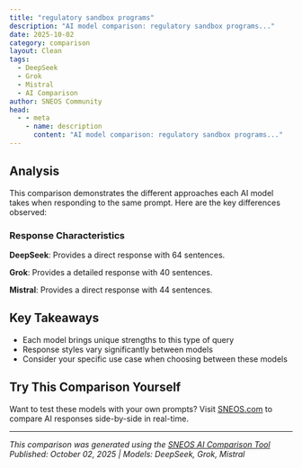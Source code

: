 ```yaml
---
title: "regulatory sandbox programs"
description: "AI model comparison: regulatory sandbox programs..."
date: 2025-10-02
category: comparison
layout: Clean
tags:
  - DeepSeek
  - Grok
  - Mistral
  - AI Comparison
author: SNEOS Community
head:
  - - meta
    - name: description
      content: "AI model comparison: regulatory sandbox programs..."
---
```


<ChatComparison
  title="regulatory sandbox programs"
  prompt="regulatory sandbox programs"
  :responses='{"DeepSeek": "Of course. Let\u0027s break down **Regulatory Sandbox Programs** in detail.\n\n### What is a Regulatory Sandbox?\n\nA **regulatory sandbox** is a framework set up by a regulatory body that allows fintech startups and other innovators to test their new products, services, and business models in a live market environment, with real consumers, but with **temporary regulatory relief and heightened regulatory supervision**.\n\nThink of it as a \u0022safe space\u0022 or a \u0022testing ground\u0022 where the rules are slightly relaxed and guidance is provided, allowing for innovation without the immediate burden of full regulatory compliance.\n\n---\n\n### Key Objectives: Why Do Governments Create Them?\n\nRegulatory sandboxes are designed to achieve several key goals:\n\n1. **Foster Innovation:** To encourage the development of new technologies (like AI, blockchain, open banking) that can improve financial services.\n2. **Promote Competition:** To lower barriers to entry for smaller startups, allowing them to compete with large, established institutions.\n3. **Consumer Protection:** To ensure that new products are tested in a controlled environment where risks to consumers are identified and mitigated. This is a core principle, not an afterthought.\n4. **Regulatory Learning:** To help regulators themselves understand emerging technologies and business models, so they can develop appropriate and modern regulations.\n5. **Financial Inclusion:** To encourage solutions that serve underserved or unbanked populations.\n\n---\n\n### How Does a Typical Sandbox Work?\n\nThe process generally follows these steps:\n\n1. **Application:** A company applies to the regulatory body, detailing its innovative product, the specific regulations it needs relief from, and its testing plan (including risk mitigation and consumer protection measures).\n2. **Selection \u0026 Scoping:** The regulator reviews applications and selects those that are truly innovative, provide consumer benefit, and are ready for testing. They then work with the company to define the exact scope and boundaries of the test.\n3. **Sandbox Entry \u0026 Testing:** The company launches its test with a limited number of customers for a fixed period (e.g., 6-24 months). During this time, it operates under the agreed-upon modified rules and is closely monitored by the regulator.\n4. **Ongoing Supervision \u0026 Reporting:** The company must regularly report to the regulator on the test\u0027s progress, including any consumer complaints, technical issues, or financial losses.\n5. **Exit:** At the end of the test period, the company must exit the sandbox. Outcomes can vary:\n * The product is successful and the company applies for full authorization to launch at scale.\n * The test reveals flaws, and the product is discontinued or modified.\n * The regulator uses the learnings to shape new, permanent regulations.\n\n---\n\n### Key Features and Safeguards\n\nTo protect consumers and the financial system, sandboxes are not a \u0022free-for-all.\u0022 They include strict safeguards:\n\n* **Limited Scale:** Tests are restricted to a certain number of customers or a maximum transaction volume.\n* **Informed Consent:** Participants are clearly informed that they are part of an experimental test and understand the potential risks.\n* **Risk Mitigation Plans:** Companies must have plans in place to compensate customers in case of failure or loss.\n* **Time-Bound:** Tests are not indefinite; they have a clear end date.\n* **Regulatory Oversight:** Constant dialogue and monitoring by the regulator are mandatory.\n\n---\n\n### Notable Examples Around the World\n\n* **United Kingdom (The Pioneer):** The UK\u0027s Financial Conduct Authority (FCA) launched the first and most influential fintech sandbox in 2016. It has been widely emulated and is considered a global model.\n* **Singapore (MAS):** The Monetary Authority of Singapore (MAS) runs a well-regarded sandbox that has fostered significant innovation in the Asian fintech hub.\n* **United States:** There is no single federal sandbox. Instead, several agencies have their own initiatives, such as the **CFPB\u0027s Office of Innovation** and state-level sandboxes (e.g., in Arizona and Utah).\n* **European Union:** While individual member states have their own, the EU is developing a broader digital finance strategy that includes a pan-European regulatory sandbox.\n* **Other Countries:** Similar programs exist in **Hong Kong, Australia, Canada, the UAE, and Kenya**, among many others.\n\n---\n\n### Benefits and Criticisms\n\n#### Benefits:\n* **For Innovators:** Reduced time-to-market, lower cost of compliance, and direct access to regulatory guidance.\n* **For Regulators:** Stay ahead of the curve, develop evidence-based policies, and attract innovative businesses to their jurisdiction.\n* **For Consumers:** Gain access to new and potentially better financial products earlier.\n\n#### Criticisms and Challenges:\n* **Unlevel Playing Field:** Sandbox participants may get an unfair advantage over incumbents who must follow all rules.\n* **Regulatory Arbitrage:** Companies might \u0022shop\u0022 for the most lenient sandbox in different jurisdictions.\n* **Consumer Risk:** Despite safeguards, consumers in a test could still be harmed by a failed product.\n* **Scope Creep:** There\u0027s a risk that temporary regulatory relief could become permanent, undermining the integrity of the regulatory framework.\n* **Resource Intensive:** Running a sandbox requires significant resources and expertise from the regulator.\n\n---\n\n### Beyond Fintech: The Expansion of Sandboxes\n\nWhile pioneered in financial services, the sandbox concept is now being applied to other regulated sectors:\n\n* **Energy:** Testing new grid technologies or peer-to-peer energy trading.\n* **Healthcare:** Piloting AI diagnostics or digital therapeutics.\n* **Transportation:** Testing autonomous vehicles or new urban air mobility services.\n* **Data Privacy:** Exploring new ways to implement data protection laws (like GDPR).\n\n### Conclusion\n\nRegulatory sandboxes represent a fundamental shift in the relationship between regulators and innovators\u2014from a purely enforcement-based dynamic to a more collaborative one. When implemented correctly, they can be a powerful tool for promoting responsible innovation that benefits the economy and society, while ensuring that vital consumer protections remain firmly in place.", "Grok": "Regulatory sandbox programs are initiatives designed to allow businesses, often startups and technology companies, to test innovative products, services, or business models in a controlled environment under relaxed regulatory conditions. These programs are typically overseen by government or regulatory authorities and aim to foster innovation, particularly in industries like fintech, health tech, and other emerging sectors, while ensuring consumer protection and maintaining systemic stability.\n\n### Key Features of Regulatory Sandbox Programs\n1. **Controlled Environment**: Participants are allowed to operate under temporary exemptions or waivers from certain regulations, enabling them to test new ideas without the full burden of compliance.\n2. **Time-Limited Testing**: Sandbox programs usually have a defined testing period (e.g., 6 months to 2 years) during which participants can experiment and gather data.\n3. **Supervisory Oversight**: Regulators closely monitor the activities within the sandbox to assess risks, ensure consumer safety, and evaluate the potential impact of the innovation.\n4. **Specific Eligibility Criteria**: Companies often need to meet certain requirements to join, such as demonstrating genuine innovation, readiness to test, and a clear benefit to consumers or the market.\n5. **Consumer Safeguards**: Protections are put in place to minimize risks to consumers, such as limits on the number of customers or transaction volumes during testing.\n\n### Objectives of Regulatory Sandboxes\n- **Encourage Innovation**: Enable companies to develop and test cutting-edge solutions without fear of violating complex or outdated regulations.\n- **Reduce Time to Market**: Help businesses bring products to market faster by providing a pathway to understand and comply with regulatory frameworks.\n- **Inform Policy and Regulation**: Allow regulators to observe emerging technologies and business models in real-time, helping them craft more effective and relevant regulations.\n- **Protect Consumers**: Balance the need for innovation with the responsibility to safeguard public interest by monitoring sandbox activities.\n\n### Examples of Regulatory Sandbox Programs\n1. **United Kingdom - Financial Conduct Authority (FCA) Sandbox**:\n - Launched in 2016, the FCA\u0027s sandbox is one of the most well-known programs, focusing on fintech innovations such as blockchain, digital payments, and robo-advisors.\n - It has supported numerous firms in testing new financial services while providing insights to refine regulations.\n2. **Singapore - Monetary Authority of Singapore (MAS) FinTech Regulatory Sandbox**:\n - Introduced in 2016, this program allows fintech companies to experiment with innovative financial products under a relaxed regulatory framework.\n - It offers \u0022express\u0022 and \u0022customized\u0022 sandbox options depending on the nature of the innovation.\n3. **Australia - Australian Securities and Investments Commission (ASIC) Sandbox**:\n - Provides eligible fintech businesses with exemptions from certain licensing requirements to test their products for a limited period.\n4. **United States**:\n - While there is no nationwide sandbox, several states and federal agencies have introduced sandbox-like programs. For example:\n - The Consumer Financial Protection Bureau (CFPB) has a \u0022No-Action Letter\u0022 policy and a sandbox for fintech firms.\n - States like Arizona and Utah have established fintech sandboxes to encourage innovation.\n\n### Benefits of Regulatory Sandboxes\n- **For Businesses**: Lower regulatory barriers, reduced compliance costs during testing, and direct feedback from regulators.\n- **For Regulators**: Better understanding of emerging technologies, ability to update rules based on real-world evidence, and enhanced collaboration with industry players.\n- **For Consumers**: Access to innovative products and services, with safeguards to minimize risks.\n\n### Challenges and Criticisms\n- **Risk of Regulatory Arbitrage**: Companies might exploit sandbox exemptions to bypass necessary regulations.\n- **Limited Scope**: Sandboxes may not address all regulatory hurdles, especially for complex or cross-border innovations.\n- **Resource Intensive**: Running a sandbox requires significant effort and resources from regulators, which may strain smaller agencies.\n- **Uneven Access**: Larger firms or well-funded startups may have an advantage in applying for and benefiting from sandbox programs, potentially sidelining smaller innovators.\n\n### Conclusion\nRegulatory sandbox programs have become a popular tool worldwide for balancing innovation with oversight. They are particularly prominent in the fintech sector but are expanding to other areas such as health tech, energy, and transportation as regulators seek to keep pace with rapid technological advancements. If you are considering applying to a sandbox or want details about a specific program, let me know, and I can help with more targeted information!", "Mistral": "Regulatory sandboxes are frameworks set up by financial regulators to allow businesses to test innovative products, services, business models, and delivery mechanisms in a live environment without immediately being subject to all the normal regulatory requirements. These programs are designed to foster innovation while ensuring that consumer protection and market integrity are maintained. Here are some key aspects of regulatory sandbox programs:\n\n### Objectives\n1. **Innovation Support**: Encourage the development and testing of new financial technologies and business models.\n2. **Consumer Protection**: Ensure that new products and services do not harm consumers.\n3. **Market Integrity**: Maintain the stability and integrity of the financial market.\n4. **Regulatory Learning**: Allow regulators to better understand emerging technologies and their potential impacts.\n\n### Key Features\n1. **Controlled Environment**: Participants operate within a controlled environment where regulatory requirements are relaxed or adjusted.\n2. **Limited Scope**: The sandbox typically has limitations on the number of customers, transaction volumes, and the duration of the test.\n3. **Monitoring and Reporting**: Regulators closely monitor the activities within the sandbox and require regular reporting from participants.\n4. **Feedback Loop**: Participants provide feedback to regulators, which can inform future regulatory policies.\n5. **Exit Strategy**: Clear guidelines on how participants can exit the sandbox, either by transitioning to full regulatory compliance or by ceasing operations.\n\n### Benefits\n1. **Reduced Regulatory Burden**: Allows startups and innovators to test their products without the full burden of regulatory compliance.\n2. **Market Access**: Provides a pathway for new entrants to access the market and test their products in a real-world setting.\n3. **Regulatory Insight**: Helps regulators gain insights into new technologies and their potential risks and benefits.\n4. **Consumer Benefits**: Can lead to the development of new products and services that benefit consumers.\n\n### Challenges\n1. **Regulatory Uncertainty**: Participants may face uncertainty about the regulatory treatment of their products after exiting the sandbox.\n2. **Resource Intensive**: Both for regulators (in terms of monitoring and oversight) and for participants (in terms of compliance and reporting).\n3. **Limited Duration**: The temporary nature of the sandbox may not provide enough time for thorough testing and iteration.\n4. **Consumer Risk**: There is a risk that consumers could be harmed if the products or services tested in the sandbox are not adequately regulated.\n\n### Examples\n1. **UK Financial Conduct Authority (FCA)**: One of the pioneers in regulatory sandboxes, the FCA\u0027s sandbox has been instrumental in fostering fintech innovation in the UK.\n2. **Monetary Authority of Singapore (MAS)**: The MAS sandbox allows fintech firms to experiment with innovative financial products and services in a controlled environment.\n3. **Australian Securities and Investments Commission (ASIC)**: ASIC\u0027s Innovation Hub includes a regulatory sandbox that provides a safe space for businesses to test innovative financial products and services.\n\n### Conclusion\nRegulatory sandboxes are a valuable tool for fostering innovation in the financial sector while ensuring that consumer protection and market integrity are maintained. They provide a controlled environment for testing new products and services, helping both innovators and regulators navigate the complexities of emerging technologies."}' 
  published-date="08:38"
/>

## Analysis

This comparison demonstrates the different approaches each AI model takes when responding to the same prompt. Here are the key differences observed:

### Response Characteristics

**DeepSeek**: Provides a direct response with 64 sentences. 

**Grok**: Provides a detailed response with 40 sentences. 

**Mistral**: Provides a direct response with 44 sentences. 

## Key Takeaways

- Each model brings unique strengths to this type of query
- Response styles vary significantly between models
- Consider your specific use case when choosing between these models

## Try This Comparison Yourself

Want to test these models with your own prompts? Visit [SNEOS.com](https://sneos.com) to compare AI responses side-by-side in real-time.

---

*This comparison was generated using the [SNEOS AI Comparison Tool](https://sneos.com)*
*Published: October 02, 2025 | Models: DeepSeek, Grok, Mistral*
